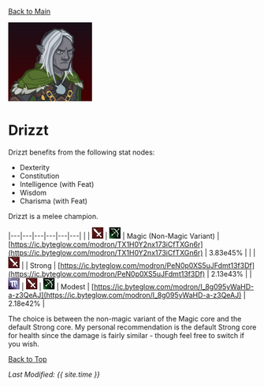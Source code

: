 [Back to Main](index.md)

![Profile Picture](images/portraits/Drizzt.png)

# Drizzt

Drizzt benefits from the following stat nodes:
* Dexterity
* Constitution
* Intelligence (with Feat)
* Wisdom
* Charisma (with Feat)

Drizzt is a melee champion.

|---|---|---|---|---|---|
|   | ![Melee Icon](images/melee.png) | ![Ranged Icon](images/ranged.png) | Magic (Non-Magic Variant) | [https://ic.byteglow.com/modron/TX1H0Y2nx173iCfTXGn6r](https://ic.byteglow.com/modron/TX1H0Y2nx173iCfTXGn6r) | 3.83e45% |
|   | ![Melee Icon](images/melee.png) |   | Strong | [https://ic.byteglow.com/modron/PeN0p0XS5uJFdmt13f3Df](https://ic.byteglow.com/modron/PeN0p0XS5uJFdmt13f3Df) | 2.13e43% |
| ![Magic Icon](images/magic.png) | ![Melee Icon](images/melee.png) | ![Ranged Icon](images/ranged.png) | Modest | [https://ic.byteglow.com/modron/I_8g095yWaHD-a-z3QeAJ](https://ic.byteglow.com/modron/I_8g095yWaHD-a-z3QeAJ) | 2.18e42% |

The choice is between the non-magic variant of the Magic core and the default Strong core. My personal recommendation is the default Strong core for health since the damage is fairly similar - though feel free to switch if you wish.

[Back to Top](#top)

*Last Modified: {{ site.time }}*